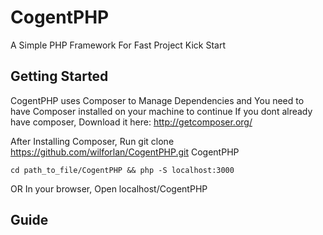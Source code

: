 # CogentPHP
A Simple PHP Framework For Fast Project Kick Start

## Getting Started

CogentPHP uses Composer to Manage Dependencies and You need to have Composer installed on your machine to continue
If you dont already have composer,
	Download it here: http://getcomposer.org/

After Installing Composer,
Run
	git clone https://github.com/wilforlan/CogentPHP.git CogentPHP

	cd path_to_file/CogentPHP && php -S localhost:3000
OR
In your browser, Open localhost/CogentPHP

## Guide
